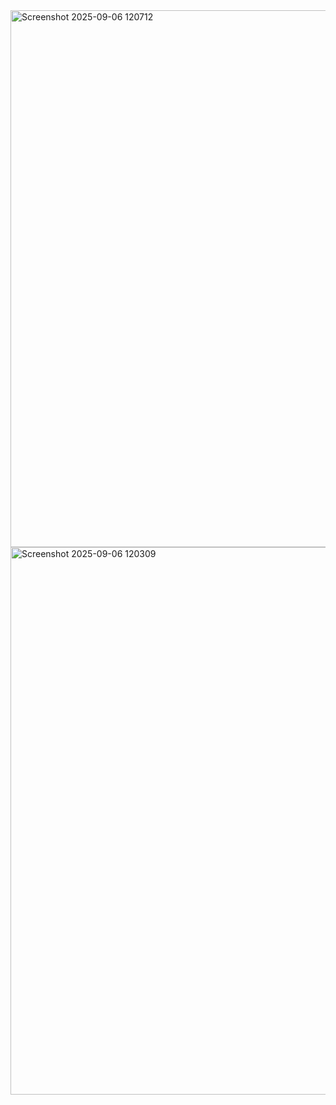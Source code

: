 <img width="1252" height="859" alt="Screenshot 2025-09-06 120712" src="https://github.com/user-attachments/assets/4bf413e2-795b-4313-bec6-2566ea7c2098" />

<img width="1378" height="876" alt="Screenshot 2025-09-06 120309" src="https://github.com/user-attachments/assets/6488be7b-fd94-42e3-9f82-219382ff6acc" />
